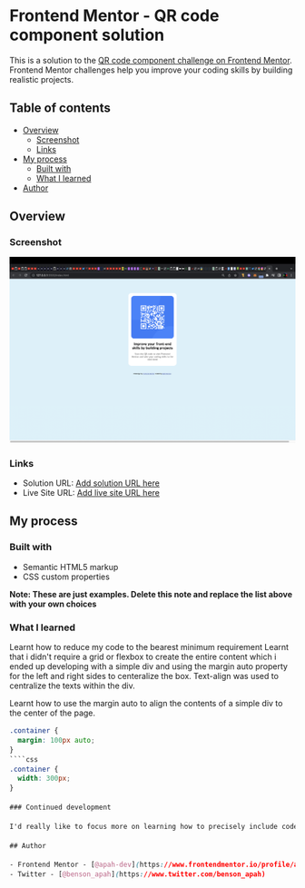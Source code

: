 # Frontend Mentor - QR code component solution

This is a solution to the [QR code component challenge on Frontend Mentor](https://www.frontendmentor.io/challenges/qr-code-component-iux_sIO_H). Frontend Mentor challenges help you improve your coding skills by building realistic projects.

## Table of contents

- [Overview](#overview)
  - [Screenshot](#screenshot)
  - [Links](#links)
- [My process](#my-process)
  - [Built with](#built-with)
  - [What I learned](#what-i-learned)
- [Author](#author)

## Overview

### Screenshot

![](./screenshot.png)

### Links

- Solution URL: [Add solution URL here](https://your-solution-url.com)
- Live Site URL: [Add live site URL here](https://your-live-site-url.com)

## My process

### Built with

- Semantic HTML5 markup
- CSS custom properties

**Note: These are just examples. Delete this note and replace the list above with your own choices**

### What I learned

Learnt how to reduce my code to the bearest minimum requirement
Learnt that i didn't require a grid or flexbox to create the entire content which i ended up developing with a simple div and using the margin auto property for the left and right sides to centeralize the box.
Text-align was used to centralize the texts within the div.

Learnt how to use the margin auto to align the contents of a simple div to the center of the page.

`````css
.container {
  margin: 100px auto;
}
````css
.container {
  width: 300px;
}

### Continued development

I'd really like to focus more on learning how to precisely include code that is necessary and remove the one that isn't. The biggest take away from this project was adding unnecessary tags/elements and finding out they do nothing to help accomplish my goal.

## Author

- Frontend Mentor - [@apah-dev](https://www.frontendmentor.io/profile/apah-dev)
- Twitter - [@benson_apah](https://www.twitter.com/benson_apah)
`````
